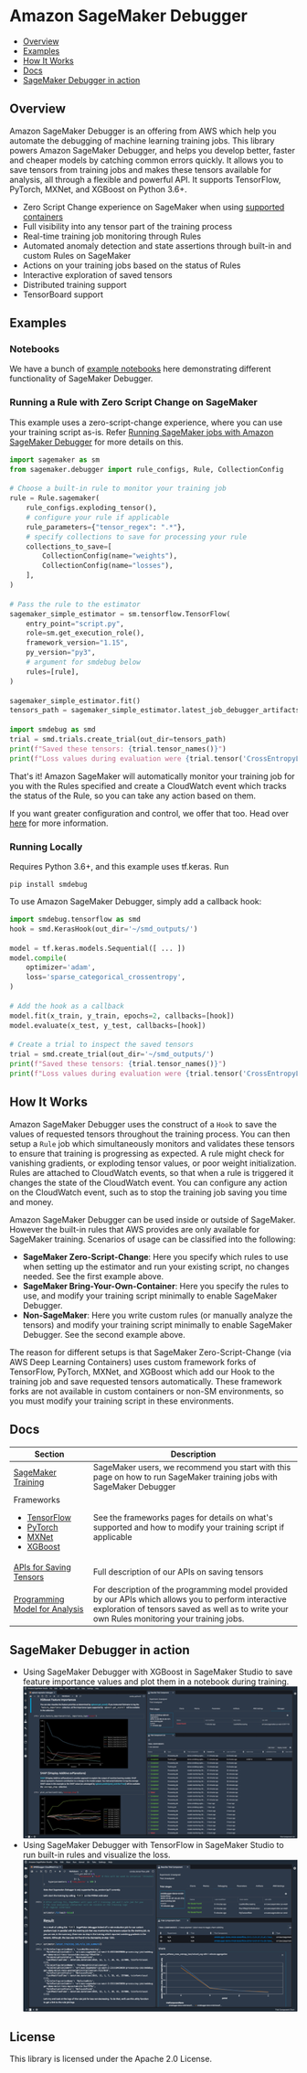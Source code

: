 # Amazon SageMaker Debugger

- [Overview](#overview)
- [Examples](#examples)
- [How It Works](#how-it-works)
- [Docs](#docs)
- [SageMaker Debugger in action](#sagemaker-debugger-in-action)


## Overview
Amazon SageMaker Debugger is an offering from AWS which help you automate the debugging of machine learning training jobs.
This library powers Amazon SageMaker Debugger, and helps you develop better, faster and cheaper models by catching common errors quickly.
It allows you to save tensors from training jobs and makes these tensors available for analysis, all through a flexible and powerful API.
It supports TensorFlow, PyTorch, MXNet, and XGBoost on Python 3.6+.

- Zero Script Change experience on SageMaker when using [supported containers](docs/sagemaker.md#zero-script-change)
- Full visibility into any tensor part of the training process
- Real-time training job monitoring through Rules
- Automated anomaly detection and state assertions through built-in and custom Rules on SageMaker
- Actions on your training jobs based on the status of Rules
- Interactive exploration of saved tensors
- Distributed training support
- TensorBoard support

## Examples
### Notebooks
We have a bunch of [example notebooks](https://github.com/awslabs/amazon-sagemaker-examples/tree/master/sagemaker-debugger) here demonstrating different functionality of SageMaker Debugger.

### Running a Rule with Zero Script Change on SageMaker
This example uses a zero-script-change experience, where you can use your training script as-is. Refer [Running SageMaker jobs with Amazon SageMaker Debugger](docs/sagemaker.md) for more details on this.
```python
import sagemaker as sm
from sagemaker.debugger import rule_configs, Rule, CollectionConfig

# Choose a built-in rule to monitor your training job
rule = Rule.sagemaker(
    rule_configs.exploding_tensor(),
    # configure your rule if applicable
    rule_parameters={"tensor_regex": ".*"},
    # specify collections to save for processing your rule
    collections_to_save=[
        CollectionConfig(name="weights"),
        CollectionConfig(name="losses"),
    ],
)

# Pass the rule to the estimator
sagemaker_simple_estimator = sm.tensorflow.TensorFlow(
    entry_point="script.py",
    role=sm.get_execution_role(),
    framework_version="1.15",
    py_version="py3",
    # argument for smdebug below
    rules=[rule],
)

sagemaker_simple_estimator.fit()
tensors_path = sagemaker_simple_estimator.latest_job_debugger_artifacts_path()

import smdebug as smd
trial = smd.trials.create_trial(out_dir=tensors_path)
print(f"Saved these tensors: {trial.tensor_names()}")
print(f"Loss values during evaluation were {trial.tensor('CrossEntropyLoss:0').values(mode=smd.modes.EVAL)}")
```

That's it! Amazon SageMaker will automatically monitor your training job for you with the Rules specified and create a CloudWatch
event which tracks the status of the Rule, so you can take any action based on them.

If you want greater configuration and control, we offer that too. Head over [here](docs/sagemaker.md) for more information.

### Running Locally
Requires Python 3.6+, and this example uses tf.keras. Run
```
pip install smdebug
```

To use Amazon SageMaker Debugger, simply add a callback hook:
```python
import smdebug.tensorflow as smd
hook = smd.KerasHook(out_dir='~/smd_outputs/')

model = tf.keras.models.Sequential([ ... ])
model.compile(
    optimizer='adam',
    loss='sparse_categorical_crossentropy',
)

# Add the hook as a callback
model.fit(x_train, y_train, epochs=2, callbacks=[hook])
model.evaluate(x_test, y_test, callbacks=[hook])

# Create a trial to inspect the saved tensors
trial = smd.create_trial(out_dir='~/smd_outputs/')
print(f"Saved these tensors: {trial.tensor_names()}")
print(f"Loss values during evaluation were {trial.tensor('CrossEntropyLoss:0').values(mode=smd.modes.EVAL)}")
```

## How It Works

Amazon SageMaker Debugger uses the construct of a `Hook` to save the values of requested tensors throughout the training process. You can then setup a `Rule` job which simultaneously monitors and validates these tensors to ensure
that training is progressing as expected.
A rule might check for vanishing gradients, or exploding tensor values, or poor weight initialization. Rules are attached to CloudWatch events, so that when a rule is triggered it changes the state of the CloudWatch event. You can configure any action on the CloudWatch event, such as to stop the training job saving you time and money.

Amazon SageMaker Debugger can be used inside or outside of SageMaker. However the built-in rules that AWS provides are only available for SageMaker training. Scenarios of usage can be classified into the following:
- **SageMaker Zero-Script-Change**: Here you specify which rules to use when setting up the estimator and run your existing script, no changes needed. See the first example above.
- **SageMaker Bring-Your-Own-Container**: Here you specify the rules to use, and modify your training script minimally to enable SageMaker Debugger.
- **Non-SageMaker**: Here you write custom rules (or manually analyze the tensors) and modify your training script minimally to enable SageMaker Debugger. See the second example above.

The reason for different setups is that SageMaker Zero-Script-Change (via AWS Deep Learning Containers) uses custom framework forks of TensorFlow, PyTorch, MXNet, and XGBoost which add our Hook to the training job and save requested tensors automatically.
These framework forks are not available in custom containers or non-SM environments, so you must modify your training script in these environments.

## Docs

| Section | Description |
| --- | --- |
| [SageMaker Training](docs/sagemaker.md) | SageMaker users, we recommend you start with this page on how to run SageMaker training jobs with SageMaker Debugger |
| Frameworks <ul><li>[TensorFlow](docs/tensorflow.md)</li><li>[PyTorch](docs/pytorch.md)</li><li>[MXNet](docs/mxnet.md)</li><li>[XGBoost](docs/xgboost.md)</li></ul> | See the frameworks pages for details on what's supported and how to modify your training script if applicable |
| [APIs for Saving Tensors](docs/api.md) | Full description of our APIs on saving tensors |
| [Programming Model for Analysis](docs/analysis.md) | For description of the programming model provided by our APIs which allows you to perform interactive exploration of tensors saved as well as to write your own Rules monitoring your training jobs. |


## SageMaker Debugger in action
- Using SageMaker Debugger with XGBoost in SageMaker Studio to save feature importance values and plot them in a notebook during training. ![](docs/resources/xgboost_feature_importance.png?raw=true)
- Using SageMaker Debugger with TensorFlow in SageMaker Studio to run built-in rules and visualize the loss. ![](docs/resources/tensorflow_rules_loss.png?raw=true)



## License
This library is licensed under the Apache 2.0 License.
